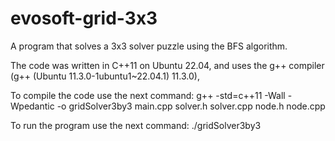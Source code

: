 # evosoft-grid-3x3
A program that solves a 3x3 solver puzzle using the BFS algorithm.

The code was written in C++11 on Ubuntu 22.04, and uses the g++ compiler (g++ (Ubuntu 11.3.0-1ubuntu1~22.04.1) 11.3.0), 

To compile the code use the next command: 
g++ -std=c++11 -Wall -Wpedantic -o gridSolver3by3 main.cpp solver.h solver.cpp node.h node.cpp

To run the program use the next command: ./gridSolver3by3
